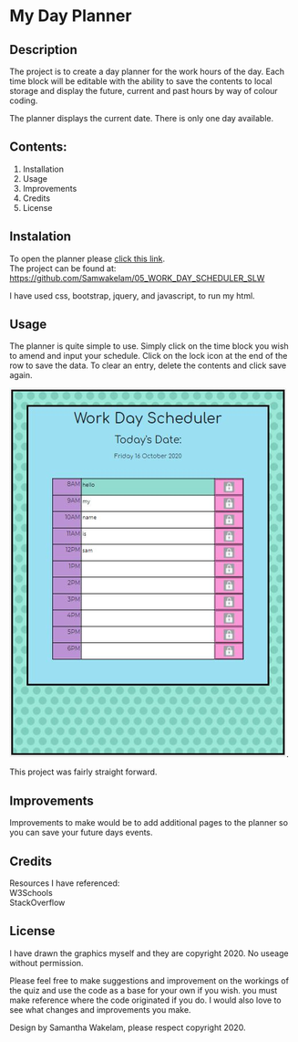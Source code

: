 # My Day Planner

## Description

The project is to create a day planner for the work hours of the day. Each time block will be editable with the ability to save the contents to local storage and display the future, current and past hours by way of colour coding. 

The planner displays the current date. There is only one day available. 

## Contents: 
1. Installation 
2. Usage
3. Improvements
4. Credits
5. License

## Instalation

To open the planner please [click this link](https://samwakelam.github.io/05_WORK_DAY_SCHEDULER_SLW/).   
The project can be found at: https://github.com/Samwakelam/05_WORK_DAY_SCHEDULER_SLW

I have used css, bootstrap, jquery, and javascript, to run my html.

## Usage

The planner is quite simple to use. Simply click on the time block you wish to amend and input your schedule. Click on the lock icon at the end of the row to save the data. To clear an entry, delete the contents and click save again. 

![click this link](assets/images/screenshot-min.JPG).

This project was fairly straight forward. 

## Improvements

Improvements to make would be to add additional pages to the planner so you can save your future days events.  

## Credits 

Resources I have referenced:   
W3Schools  
StackOverflow   

## License 

I have drawn the graphics myself and they are copyright 2020. No useage without permission. 

Please feel free to make suggestions and improvement on the workings of the quiz and use the code as a base for your own if you wish. you must make reference where the code originated if you do. I would also love to see what changes and improvements you make.  

Design by Samantha Wakelam, please respect copyright 2020. 

 